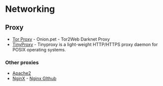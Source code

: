 # Networking

## Proxy
- [Tor Proxy](https://onion.pet/) - Onion.pet - Tor2Web Darknet Proxy
- [TinyProxy](https://github.com/tinyproxy/tinyproxy) - Tinyproxy is a light-weight HTTP/HTTPS proxy daemon for POSIX operating systems.

### Other proxies
- [Apache2](https://httpd.apache.org/)
- [NginX](https://www.nginx.com/) - [Nginx GIthub](https://github.com/nginx/nginx)
